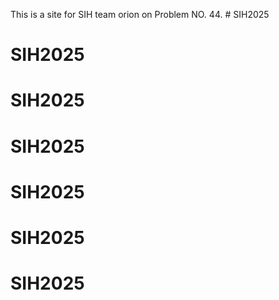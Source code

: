 
This is a site for SIH team orion on Problem NO. 44. # SIH2025
# SIH2025
# SIH2025
# SIH2025
# SIH2025
# SIH2025
# SIH2025
